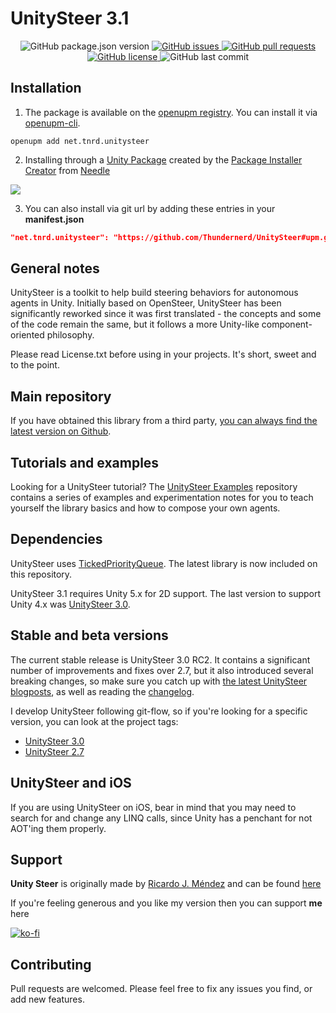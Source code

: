 # UnitySteer 3.1

<p align="center">
	<img alt="GitHub package.json version" src ="https://img.shields.io/github/package-json/v/Thundernerd/UnitySteer/upm" />
	<a href="https://github.com/Thundernerd/UnitySteer/issues">
		<img alt="GitHub issues" src ="https://img.shields.io/github/issues/Thundernerd/UnitySteer" />
	</a>
	<a href="https://github.com/Thundernerd/UnitySteer/pulls">
		<img alt="GitHub pull requests" src ="https://img.shields.io/github/issues-pr/Thundernerd/UnitySteer" />
	</a>
	<a href="https://github.com/Thundernerd/UnitySteer/blob/upm/LICENSE.md">
		<img alt="GitHub license" src ="https://img.shields.io/github/license/Thundernerd/UnitySteer" />
	</a>
	<img alt="GitHub last commit" src ="https://img.shields.io/github/last-commit/Thundernerd/UnitySteer/upm" />
</p>

## Installation
1. The package is available on the [openupm registry](https://openupm.com). You can install it via [openupm-cli](https://github.com/openupm/openupm-cli).
```
openupm add net.tnrd.unitysteer
```
2. Installing through a [Unity Package](http://package-installer.glitch.me/v1/installer/package.openupm.com/net.tnrd.unitysteer?registry=https://package.openupm.com) created by the [Package Installer Creator](https://package-installer.glitch.me) from [Needle](https://needle.tools)

[<img src="https://img.icons8.com/ios/50/000000/download--v1.png"/>](http://package-installer.glitch.me/v1/installer/package.openupm.com/net.tnrd.unitysteer?registry=https://package.openupm.com)

3. You can also install via git url by adding these entries in your **manifest.json**
```json
"net.tnrd.unitysteer": "https://github.com/Thundernerd/UnitySteer#upm.git"
```

## General notes

UnitySteer is a toolkit to help build steering behaviors for autonomous agents in Unity.  Initially based on OpenSteer, UnitySteer has been significantly reworked since it was first translated - the concepts and some of the code remain the same, but it follows a more Unity-like component-oriented philosophy. 

Please read License.txt before using in your projects.  It's short, sweet and to the point.


## Main repository

If you have obtained this library from a third party, [you can always find the latest version on Github](https://github.com/ricardojmendez/UnitySteer).

## Tutorials and examples

Looking for a UnitySteer tutorial?  The [UnitySteer Examples](https://github.com/ricardojmendez/UnitySteerExamples) repository contains a series of examples and experimentation notes for you to teach yourself the library basics and how to compose your own agents.

## Dependencies

UnitySteer uses [TickedPriorityQueue](https://github.com/Garufortho/TickedPriorityQueue). The latest library is now included on this repository.

UnitySteer 3.1 requires Unity 5.x for 2D support. The last version to support Unity 4.x was [UnitySteer 3.0](https://github.com/ricardojmendez/UnitySteer/tree/v3.0.0).

## Stable and beta versions

The current stable release is UnitySteer 3.0 RC2.  It contains a significant number of improvements and fixes over 2.7, but it also introduced several breaking changes, so make sure you catch up with [the latest UnitySteer blogposts](http://arges-systems.com/blog/category/unitysteer/), as well as reading the [changelog](CHANGELOG.md).

I develop UnitySteer following git-flow, so if you're looking for a specific version, you can look at the project tags:

* [UnitySteer 3.0](https://github.com/ricardojmendez/UnitySteer/tree/v3.0.0)
* [UnitySteer 2.7](https://github.com/ricardojmendez/UnitySteer/tree/v2.7)


## UnitySteer and iOS

If you are using UnitySteer on iOS, bear in mind that you may need to search for and change any LINQ calls, since Unity has a penchant for not AOT'ing them properly.

## Support
**Unity Steer** is originally made by [Ricardo J. Méndez](https://github.com/ricardojmendez) and can be found [here](https://github.com/ricardojmendez/UnitySteer)  

If you're feeling generous and you like my version then you can support **me** here

[![ko-fi](https://www.ko-fi.com/img/githubbutton_sm.svg)](https://ko-fi.com/J3J11GEYY)

## Contributing
Pull requests are welcomed. Please feel free to fix any issues you find, or add new features.
